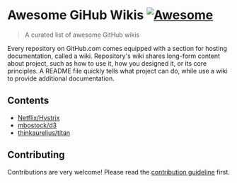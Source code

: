 # Awesome GiHub Wikis [![Awesome](https://awesome.re/badge.svg)](https://awesome.re)
> A curated list of awesome GitHub wikis

Every repository on GitHub.com comes equipped with a section for hosting documentation, called a wiki. Repository's wiki shares long-form content about project, such as how to use it, how you designed it, or its core principles. A README file quickly tells what project can do, while use a wiki to provide additional documentation.

## Contents
* [Netflix/Hystrix](https://github.com/Netflix/Hystrix/wiki)
* [mbostock/d3](https://github.com/d3/d3/wiki)
* [thinkaurelius/titan](https://github.com/thinkaurelius/titan/wiki)

## Contributing
Contributions are very welcome! Please read the [contribution guideline](contributing.md) first.
